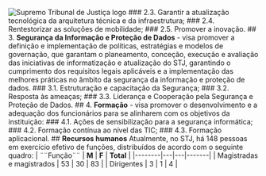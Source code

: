 ![Supremo Tribunal de Justiça logo](image01)  ### 2.3. Garantir a atualização tecnológica da arquitetura técnica e da infraestrutura;  ### 2.4. Rentestorizar as soluções de mobilidade;  ### 2.5. Promover a inovação.  ## 3. **Segurança da Informação e Proteção de Dados** - visa promover a definição e implementação de políticas, estratégias e modelos de governação, que garantam o planeamento, conceção, execução e avaliação das iniciativas de informatização e atualização do STJ, garantindo o cumprimento dos requisitos legais aplicáveis e a implementação das melhores práticas no âmbito da segurança da informação e proteção de dados.  ### 3.1. Estruturação e capacitação da Segurança;  ### 3.2. Resposta às ameaças;  ### 3.3. Liderança e Cooperação pela Segurança e Proteção de Dados.  ## 4. **Formação** - visa promover o desenvolvimento e a adequação dos funcionários para se alinharem com os objetivos da instituição:  ### 4.1. Ações de sensibilização para a segurança informática;  ### 4.2. Formação contínua ao nível das TIC;  ### 4.3. Formação aplicacional.  ## **Recursos humanos**  Atualmente, no STJ, há 148 pessoas em exercício efetivo de funções, distribuídos de acordo com o seguinte quadro:  | ¨¨Função¨¨ | **M** | **F** | **Total** | |--------|---|---|-------| | Magistradas e magistrados | 53 | 30 | 83 | | Dirigentes | 3 | 1 | 4 |  <!-- 12 -->
